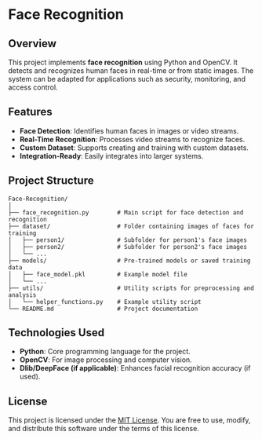 # Face Recognition

## Overview  
This project implements **face recognition** using Python and OpenCV. It detects and recognizes human faces in real-time or from static images. The system can be adapted for applications such as security, monitoring, and access control.

## Features  
- **Face Detection**: Identifies human faces in images or video streams.  
- **Real-Time Recognition**: Processes video streams to recognize faces.  
- **Custom Dataset**: Supports creating and training with custom datasets.  
- **Integration-Ready**: Easily integrates into larger systems.  

## Project Structure  
```
Face-Recognition/  
│  
├── face_recognition.py        # Main script for face detection and recognition  
├── dataset/                   # Folder containing images of faces for training  
│   ├── person1/               # Subfolder for person1's face images  
│   ├── person2/               # Subfolder for person2's face images  
│   └── ...  
├── models/                    # Pre-trained models or saved training data  
│   ├── face_model.pkl         # Example model file  
│   └── ...  
├── utils/                     # Utility scripts for preprocessing and analysis  
│   └── helper_functions.py    # Example utility script   
└── README.md                  # Project documentation  
```

## Technologies Used  
- **Python**: Core programming language for the project.  
- **OpenCV**: For image processing and computer vision.  
- **Dlib/DeepFace (if applicable)**: Enhances facial recognition accuracy (if used).  

## License  
This project is licensed under the [MIT License](LICENSE). You are free to use, modify, and distribute this software under the terms of this license.

